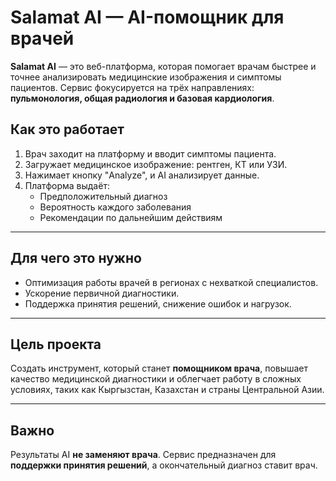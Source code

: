 # Salamat AI — AI-помощник для врачей

**Salamat AI** — это веб-платформа, которая помогает врачам быстрее и точнее анализировать медицинские изображения и симптомы пациентов. Сервис фокусируется на трёх направлениях: **пульмонология, общая радиология и базовая кардиология**.

## Как это работает

1. Врач заходит на платформу и вводит симптомы пациента.
2. Загружает медицинское изображение: рентген, КТ или УЗИ.
3. Нажимает кнопку "Analyze", и AI анализирует данные.
4. Платформа выдаёт:
   - Предположительный диагноз
   - Вероятность каждого заболевания
   - Рекомендации по дальнейшим действиям

---

## Для чего это нужно

- Оптимизация работы врачей в регионах с нехваткой специалистов.
- Ускорение первичной диагностики.
- Поддержка принятия решений, снижение ошибок и нагрузок.

---

## Цель проекта

Создать инструмент, который станет **помощником врача**, повышает качество медицинской диагностики и облегчает работу в сложных условиях, таких как Кыргызстан, Казахстан и страны Центральной Азии.

---

## Важно

Результаты AI **не заменяют врача**. Сервис предназначен для **поддержки принятия решений**, а окончательный диагноз ставит врач.
